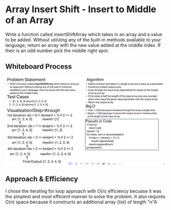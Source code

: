# Array Insert Shift - Insert to Middle of an Array
Write a function called insertShiftArray which takes in an array and a value to be added. Without utilizing any of the built-in methods available to your language, return an array with the new value added at the middle index. If their is an odd number pick the middle right spot.

## Whiteboard Process
![Array-Insert-Shift](img/Array-Insert-Shift.png)

## Approach & Efficiency
I chose the iterating for loop approach with O(n) efficiency becuase it was the simplest and most efficient manner to solve the problem. It also requires O(n) space because it constructs an additional array (list) of length "n"A
